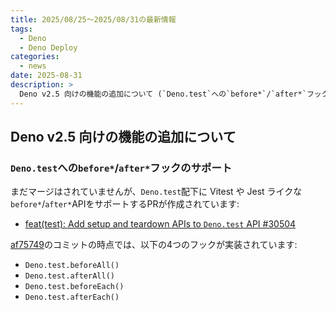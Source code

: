 ```yaml
---
title: 2025/08/25〜2025/08/31の最新情報
tags:
  - Deno
  - Deno Deploy
categories:
  - news
date: 2025-08-31
description: >
  Deno v2.5 向けの機能の追加について (`Deno.test`への`before*`/`after*`フックのサポート)
---
```


## Deno v2.5 向けの機能の追加について

### `Deno.test`への`before*`/`after*`フックのサポート

まだマージはされていませんが、`Deno.test`配下に Vitest や Jest ライクな`before*`/`after*`APIをサポートするPRが作成されています:

- [feat(test): Add setup and teardown APIs to `Deno.test` API #30504](https://github.com/denoland/deno/pull/30504)

[af75749](https://github.com/denoland/deno/tree/af757497dec9a7734f411391493e4eb76aa41482)のコミットの時点では、以下の4つのフックが実装されています:

- `Deno.test.beforeAll()`
- `Deno.test.afterAll()`
- `Deno.test.beforeEach()`
- `Deno.test.afterEach()`
